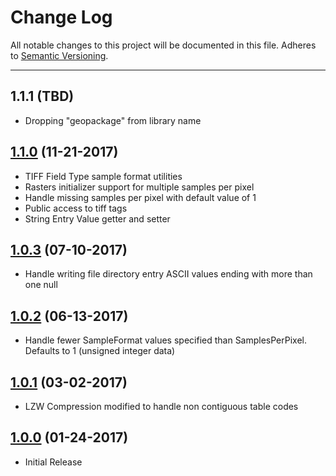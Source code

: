# Change Log
All notable changes to this project will be documented in this file.
Adheres to [Semantic Versioning](http://semver.org/).

---

## 1.1.1 (TBD)

* Dropping "geopackage" from library name

## [1.1.0](https://github.com/ngageoint/tiff-ios/releases/tag/1.1.0) (11-21-2017)

* TIFF Field Type sample format utilities
* Rasters initializer support for multiple samples per pixel
* Handle missing samples per pixel with default value of 1
* Public access to tiff tags
* String Entry Value getter and setter

## [1.0.3](https://github.com/ngageoint/tiff-ios/releases/tag/1.0.3) (07-10-2017)

* Handle writing file directory entry ASCII values ending with more than one null

## [1.0.2](https://github.com/ngageoint/tiff-ios/releases/tag/1.0.2) (06-13-2017)

* Handle fewer SampleFormat values specified than SamplesPerPixel. Defaults to 1 (unsigned integer data)

## [1.0.1](https://github.com/ngageoint/tiff-ios/releases/tag/1.0.1) (03-02-2017)

* LZW Compression modified to handle non contiguous table codes

## [1.0.0](https://github.com/ngageoint/tiff-ios/releases/tag/1.0.0) (01-24-2017)

* Initial Release
